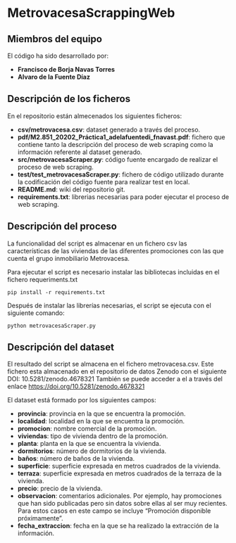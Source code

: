 # MetrovacesaScrappingWeb

## Miembros del equipo
El código ha sido desarrollado por:
* **Francisco de Borja Navas Torres**
* **Alvaro de la Fuente Díaz**

## Descripción de los ficheros
En el repositorio están almecenados los siguientes ficheros:
* **csv/metrovacesa.csv**: dataset generado a través del proceso.
* **pdf/M2.851_20202_Práctica1_adelafuentedi_fnavast.pdf**: fichero que contiene tanto la descripción del proceso de web scraping como la  información referente al dataset generado.
* **src/metrovacesaScraper.py**: código fuente encargado de realizar el proceso de web scraping.
* **test/test_metrovacesaScraper.py**: fichero de código utilizado durante la codificación del código fuente para realizar test en local.
* **README.md**: wiki del repositorio git.
* **requirements.txt**: librerias necesarias para poder ejecutar el proceso de web scraping.

## Descripción del proceso
La funcionalidad del script es almacenar en un fichero csv las características de las viviendas de las diferentes promociones con las que cuenta el grupo inmobiliario Metrovacesa.

Para ejecutar el script es necesario instalar las bibliotecas incluidas en el fichero requeriments.txt

```
pip install -r requirements.txt
```

Después de instalar las librerías necesarias, el script se ejecuta con el siguiente comando:

```
python metrovacesaScraper.py
```

## Descripción del dataset
El resultado del script se almacena en el fichero metrovacesa.csv. Este fichero esta almacenado en el repositorio de datos Zenodo con el siguiente DOI: 10.5281/zenodo.4678321
También se puede acceder a el a través del enlace https://doi.org/10.5281/zenodo.4678321

El dataset está formado por los siguientes campos:
* **provincia**: provincia en la que se encuentra la promoción.
* **localidad**: localidad en la que se encuentra la promoción.
* **promocion**: nombre comercial de la promoción.
* **viviendas**: tipo de vivienda dentro de la promoción.
* **planta**: planta en la que se encuentra la vivienda.
* **dormitorios**: número de dormitorios de la vivienda.
* **baños**: número de baños de la vivienda.
* **superficie**: superficie expresada en metros cuadrados de la vivienda.
* **terraza**: superficie expresada en metros cuadrados de la terraza de la vivienda.
* **precio**: precio de la vivienda.
* **observacion**: comentarios adicionales. Por ejemplo, hay promociones que han sido publicadas pero sin datos sobre ellas al ser muy recientes. Para estos casos en este campo se incluye “Promoción disponible próximamente”.
* **fecha_extraccion**: fecha en la que se ha realizado la extracción de la información.
